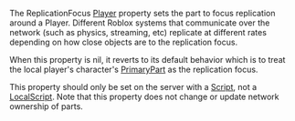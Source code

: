 The ReplicationFocus [Player](https://create.roblox.com/docs/reference/engine/classes/Player) property sets the part to focus replication
around a Player. Different Roblox systems that communicate over the
network (such as physics, streaming, etc) replicate at different rates
depending on how close objects are to the replication focus.

When this property is nil, it reverts to its default behavior which is to
treat the local player's character's [PrimaryPart](https://create.roblox.com/docs/reference/engine/classes/Model#PrimaryPart) as
the replication focus.

This property should only be set on the server with a [Script](https://create.roblox.com/docs/reference/engine/classes/Script), not a
[LocalScript](https://create.roblox.com/docs/reference/engine/classes/LocalScript). Note that this property does not change or update network
ownership of parts.